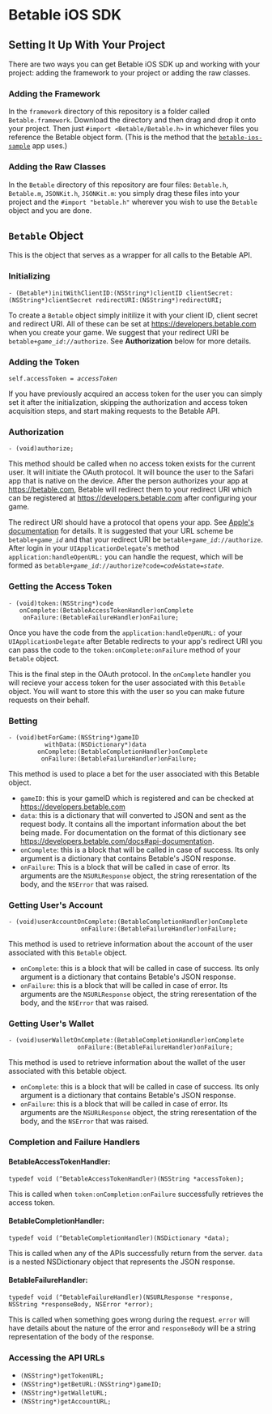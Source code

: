 # Betable iOS SDK

## Setting It Up With Your Project

There are two ways you can get Betable iOS SDK up and working with your project: adding the framework to your project or adding the raw classes.

### Adding the Framework

In the `framework` directory of this repository is a folder called `Betable.framework`.  Download the directory and then drag and drop it onto your project.  Then just `#import <Betable/Betable.h>` in whichever files you reference the Betable object form.  (This is the method that the [`betable-ios-sample`](https://github.com/betable/betable-ios-sample) app uses.)

### Adding the Raw Classes

In the `Betable` directory of this repository are four files: `Betable.h`, `Betable.m`, `JSONKit.h`, `JSONKit.m`: you simply drag these files into your project and the `#import "betable.h"` wherever you wish to use the `Betable` object and you are done.

## `Betable` Object

This is the object that serves as a wrapper for all calls to the Betable API.

### Initializing

    - (Betable*)initWithClientID:(NSString*)clientID clientSecret:(NSString*)clientSecret redirectURI:(NSString*)redirectURI;

To create a `Betable` object simply initilize it with your client ID, client secret and redirect URI.  All of these can be set at <https://developers.betable.com> when you create your game.  We suggest that your redirect URI be <code>betable+<em>game_id</em>://authorize</code>.  See **Authorization** below for more details.

### Adding the Token

<pre><code>self.accessToken = <em>accessToken</em></code></pre>

If you have previously acquired an access token for the user you can simply set it after the initialization, skipping the authorization and access token acquisition steps, and start making requests to the Betable API.

### Authorization

    - (void)authorize;

This method should be called when no access token exists for the current user.  It will initiate the OAuth protocol.  It will bounce the user to the Safari app that is native on the device.  After the person authorizes your app at <https://betable.com>, Betable will redirect them to your redirect URI which can be registered at <https://developers.betable.com> after configuring your game.

The redirect URI should have a protocol that opens your app.  See [Apple's documentation](http://developer.apple.com/library/ios/#documentation/iPhone/Conceptual/iPhoneOSProgrammingGuide/AdvancedAppTricks/AdvancedAppTricks.html#//apple_ref/doc/uid/TP40007072-CH7-SW50) for details.  It is suggested that your URL scheme be <code>betable+<em>game_id</em></code> and that your redirect URI be <code>betable+<em>game_id</em>://authorize</code>.  After login in your `UIApplicationDelegate`'s method `application:handleOpenURL:` you can handle the request, which will be formed as <code>betable+<em>game_id</em>://authorize?code=<em>code</em>&state=<em>state</em></code>.

### Getting the Access Token

    - (void)token:(NSString*)code
       onComplete:(BetableAccessTokenHandler)onComplete
        onFailure:(BetableFailureHandler)onFailure;

Once you have the code from the `application:handleOpenURL:` of your `UIApplicationDelegate` after Betable redirects to your app's redirect URI you can pass the code to the `token:onComplete:onFailure` method of your `Betable` object.

This is the final step in the OAuth protocol.  In the `onComplete` handler you will recieve your access token for the user associated with this `Betable` object.  You will want to store this with the user so you can make future requests on their behalf.

### Betting

    - (void)betForGame:(NSString*)gameID
              withData:(NSDictionary*)data
            onComplete:(BetableCompletionHandler)onComplete
             onFailure:(BetableFailureHandler)onFailure;

This method is used to place a bet for the user associated with this Betable object.

* `gameID`: this is your gameID which is registered and can be checked at <https://developers.betable.com>
* `data`: this is a dictionary that will converted to JSON and sent as the request body.  It contains all the important information about the bet being made.  For documentation on the format of this dictionary see <https://developers.betable.com/docs#api-documentation>.
* `onComplete`: this is a block that will be called in case of success.  Its only argument is a dictionary that contains Betable's JSON response.
* `onFailure`: This is a block that will be called in case of error.  Its arguments are the `NSURLResponse` object, the string reresentation of the body, and the `NSError` that was raised.

### Getting User's Account

    - (void)userAccountOnComplete:(BetableCompletionHandler)onComplete
                        onFailure:(BetableFailureHandler)onFailure;

This method is used to retrieve information about the account of the user associated with this `Betable` object.

* `onComplete`: this is a block that will be called in case of success.  Its only argument is a dictionary that contains Betable's JSON response.
* `onFailure`: this is a block that will be called in case of error.  Its arguments are the `NSURLResponse` object, the string reresentation of the body, and the `NSError` that was raised.

### Getting User's Wallet

    - (void)userWalletOnComplete:(BetableCompletionHandler)onComplete
                       onFailure:(BetableFailureHandler)onFailure;

This method is used to retrieve information about the wallet of the user associated with this betable object.


* `onComplete`: this is a block that will be called in case of success.  Its only argument is a dictionary that contains Betable's JSON response.
* `onFailure`: this is a block that will be called in case of error.  Its arguments are the `NSURLResponse` object, the string reresentation of the body, and the `NSError` that was raised.

### Completion and Failure Handlers

#### BetableAccessTokenHandler:

    typedef void (^BetableAccessTokenHandler)(NSString *accessToken);

This is called when `token:onCompletion:onFailure` successfully retrieves the access token.

#### BetableCompletionHandler:

    typedef void (^BetableCompletionHandler)(NSDictionary *data);

This is called when any of the APIs successfully return from the server.  `data` is a nested NSDictionary object that represents the JSON response.

#### BetableFailureHandler:

    typedef void (^BetableFailureHandler)(NSURLResponse *response, NSString *responseBody, NSError *error);

This is called when something goes wrong during the request.  `error` will have details about the nature of the error and `responseBody` will be a string representation of the body of the response.

### Accessing the API URLs

* `(NSString*)getTokenURL;`
* `(NSString*)getBetURL:(NSString*)gameID;`
* `(NSString*)getWalletURL;`
* `(NSString*)getAccountURL;`
